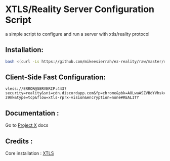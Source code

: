 # XTLS/Reality Server Configuration Script
a simple script to configure and run a server with xtls/reality protocol
## Installation:
```bash
bash <(curl -Ls https://github.com/mikeesierrah/ez-reality/raw/master/run.sh)
```

## Client-Side Fast Configuration:
```
vless://ERROR@SERVERIP:443?security=reality&sni=cdn.discordapp.com&fp=chrome&pbk=AOLwaASZVBdYVhskvdlE8C47fYRfRN7vH0Rz3Y-z9mk&type=tcp&flow=xtls-rprx-vision&encryption=none#REALITY
```
## Documentation :
Go to [Project X](https://xtls.github.io/) docs
## Credits :
Core installation : [XTLS](https://github.com/XTLS/Xray-install)

